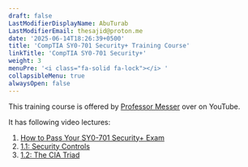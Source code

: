 ```yaml
---
draft: false
LastModifierDisplayName: AbuTurab
LastModifierEmail: thesajid@proton.me
date: '2025-06-14T18:26:39+0500'
title: 'CompTIA SY0-701 Security+ Training Course'
linkTitle: 'CompTIA SY0-701 Security+'
weight: 3
menuPre: '<i class="fa-solid fa-lock"></i> '
collapsibleMenu: true
alwaysOpen: false
---
```


This training course is offered by [Professor Messer](https://www.youtube.com/playlist?list=PLG49S3nxzAnl4QDVqK-hOnoqcSKEIDDuv) over on YouTube.

It has following video lectures:

1. [How to Pass Your SY0-701 Security+ Exam](cybersecurity-and-networks/comptia-sy0-701-security+training-course/01-how-to-pass-your-sy0-701-security+exam/)
2. [1.1: Security Controls](cybersecurity-and-networks/comptia-sy0-701-security+training-course/02-security-controls/)
3. [1.2: The CIA Triad](cybersecurity-and-networks/comptia-sy0-701-security+training-course/03-the-cia-triad/)